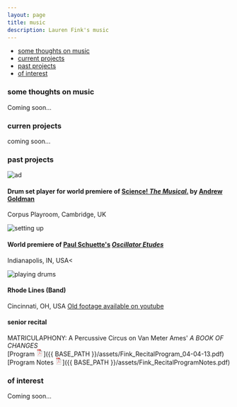 ```yaml
---
layout: page
title: music
description: Lauren Fink's music
---
```


<div class="navbar">
    <div class="navbar-inner">
        <ul class="nav">
            <li><a href="#philosophy">some thoughts on music</a></li>
            <li><a href="#current">current projects</a></li>
            <li><a href="#past">past projects</a></li>
            <li><a href="#others">of interest</a></li>
        </ul>
    </div>
</div>


### <a name="philosophy"></a>some thoughts on music
Coming soon...

### <a name="current"></a>curren projects
coming soon...

### <a name="past"></a>past projects 

![ad](https://github.com/lkfink/lkfink.github.io/blob/master/assets/publpics/sciMus2.png)  
#### Drum set player for world premiere of [Science! *The Musical*.](http://www.mus.cam.ac.uk/news/feature-pieces/science-the-musical) by [Andrew Goldman](http://heymancenter.org/people/andrew-goldman/)  
Corpus Playroom, Cambridge, UK  


![setting up](https://github.com/lkfink/lkfink.github.io/blob/master/assets/publpics/osc2.png)  
#### World premiere of [Paul Schuette's](http://www.paulschuette.com/) [*Oscillator Etudes*](ttp://www.paulschuette.com/music/)
Indianapolis, IN, USA<

![playing drums](https://github.com/lkfink/lkfink.github.io/blob/master/assets/publpics/rhodeLines.png)
#### Rhode Lines (Band)
Cincinnati, OH, USA
[Old footage available on youtube](https://www.youtube.com/watch?v=zS67TM2L1KE)

#### senior recital
MATRICULAPHONY: A Percussive Circus on Van Meter Ames' *A BOOK OF CHANGES*  
[Program ![Program as pdf](icons16/pdf-icon.png)]({{ BASE_PATH }}/assets/Fink_RecitalProgram_04-04-13.pdf)   
[Program Notes ![Notes as pdf](icons16/pdf-icon.png)]({{ BASE_PATH }}/assets/Fink_RecitalProgramNotes.pdf) 


### <a name="others"></a>of interest
Coming soon...

